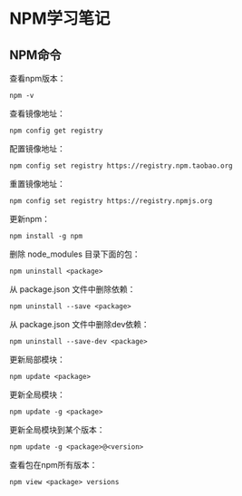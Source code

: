 # NPM学习笔记

## NPM命令

查看npm版本：

```shell
npm -v
```

查看镜像地址：

```shell
npm config get registry
```

配置镜像地址：

```shell
npm config set registry https://registry.npm.taobao.org
```

重置镜像地址：

```shell
npm config set registry https://registry.npmjs.org
```

更新npm：

```shell
npm install -g npm
```


删除 node_modules 目录下面的包：

```shell
npm uninstall <package>
```

从 package.json 文件中删除依赖：

```shell
npm uninstall --save <package>
```

从 package.json 文件中删除dev依赖：

```shell
npm uninstall --save-dev <package>
```

更新局部模块：

```shell
npm update <package>
```

更新全局模块：

```shell
npm update -g <package>
```

更新全局模块到某个版本：

```shell
npm update -g <package>@<version>
```


查看包在npm所有版本：
```shell
npm view <package> versions
```
